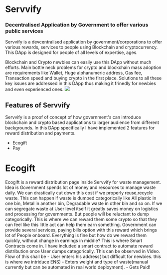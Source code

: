 # Servvify #

### Decentralised Application by Government to offer various public services


   Servvify is a devcentralised application by government/corporations to offer various rewards, services to people using Blockchain and cryptocurrency. This DApp is designed for people of all levels of expertise, ages. 

   Blockchain and Crypto newbies can easily use this DApp without much efforts. Main bottle neck problems for crypto and blockchain mass adoption are requirements like Wallet, Huge alphanumeric address, Gas fee, Transaction speed and buying crypto in the first place. Solutions to all these key issues are addressed in this DApp thus making it frinedly for newbies and even experienced ones.
<img src="img/test.png" >

## Features of Servvify
   Servvify is a proof of concept of how government's can introduce blockchain and crypto based applications to larger audience from different backgrounds. In this DApp specifically I have implemented 2 features for reward distribution and payments.
   - Ecogift
   - Pay
   
   # Ecogift
   Ecogift is a reward distribution page inside Servvify for waste management. Idea is Government spends lot of money and resources to manage waste daily. We can drastically cut down this cost if we properly reuse,recycle waste. This can happen if waste is dumped categorically like All plastic in one bin, Metal in another bin, Degradable waste in other bin and so on. If we can segregate waste at User level itself it greatly saves money on logistics and processing for governments. 
   But people will be reluctant to dump categorically. This is where we can reward them some crypto so that they can feel like this little act can help them earn something. Government can provide several services, paying bills option with this reward which brings lot of People onboard. Everything is fine but how do we reward them quickly, without change in earnings in middle? This is where Smart Contracts come in. I have included a smart contract to automate reward distribution once User dumps categorically. This can be observed in Video.
   Flow of this shall be
      - User enters his address( but difficult for newbies. this is where we intriduce ENS)
      - Enters weight and type of waste(manual currently but can be automated in real world deployment).
      - Gets Paid!
  
   
